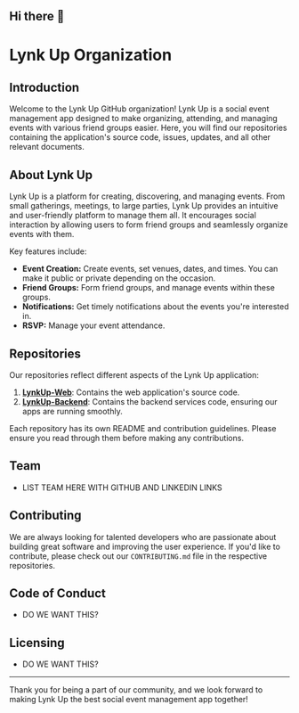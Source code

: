 ## Hi there 👋

# Lynk Up Organization

## Introduction

Welcome to the Lynk Up GitHub organization! Lynk Up is a social event management app designed to make organizing, attending, and managing events with various friend groups easier. Here, you will find our repositories containing the application's source code, issues, updates, and all other relevant documents.

## About Lynk Up

Lynk Up is a platform for creating, discovering, and managing events. From small gatherings, meetings, to large parties, Lynk Up provides an intuitive and user-friendly platform to manage them all. It encourages social interaction by allowing users to form friend groups and seamlessly organize events with them.

Key features include:
- **Event Creation:** Create events, set venues, dates, and times. You can make it public or private depending on the occasion.
- **Friend Groups:** Form friend groups, and manage events within these groups.
- **Notifications:** Get timely notifications about the events you're interested in.
- **RSVP:** Manage your event attendance.

## Repositories

Our repositories reflect different aspects of the Lynk Up application:

1. **[LynkUp-Web](/LynkUp-Web)**: Contains the web application's source code.
2. **[LynkUp-Backend](/LynkUp-Backend)**: Contains the backend services code, ensuring our apps are running smoothly.


Each repository has its own README and contribution guidelines. Please ensure you read through them before making any contributions.

## Team
  * LIST TEAM HERE WITH GITHUB AND LINKEDIN LINKS

## Contributing

We are always looking for talented developers who are passionate about building great software and improving the user experience. If you'd like to contribute, please check out our `CONTRIBUTING.md` file in the respective repositories.

## Code of Conduct

* DO WE WANT THIS?

## Licensing

* DO WE WANT THIS?

---

Thank you for being a part of our community, and we look forward to making Lynk Up the best social event management app together!
